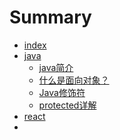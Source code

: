 # Summary

* [index](README.md)
* [java]()
  - [java简介](java/jianjie.md)
  - [什么是面向对象？](java/oop.md)
  - [Java修饰符](java/decorate.md)
  - [protected详解](java/protected.md)
* [react]()
*

